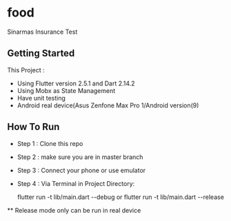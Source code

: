 # food

Sinarmas Insurance Test

## Getting Started
This Project :
- Using Flutter version 2.5.1 and Dart 2.14.2
- Using Mobx as State Management
- Have unit testing
- Android real device(Asus Zenfone Max Pro 1/Android version(9)

## How To Run
- Step 1 : Clone this repo
- Step 2 : make sure you are in master branch
- Step 3 : Connect your phone or use emulator
- Step 4 : Via Terminal in Project Directory:

  flutter run -t lib/main.dart --debug
                or
  flutter run -t lib/main.dart --release

 ** Release mode only can be run in real device